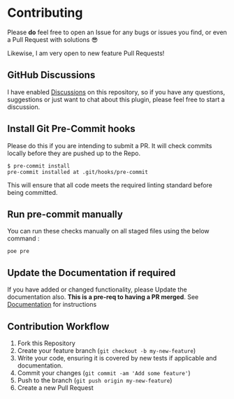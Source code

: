 # Contributing

Please **do** feel free to open an Issue for any bugs or issues you find, or
even a Pull Request with solutions 😎

Likewise, I am very open to new feature Pull Requests!

## GitHub Discussions

I have enabled [Discussions][discussions] on this repository, so if you have any
questions, suggestions or just want to chat about this plugin, please feel free
to start a discussion.

## Install Git Pre-Commit hooks

Please do this if you are intending to submit a PR. It will check commits
locally before they are pushed up to the Repo.

```console
$ pre-commit install
pre-commit installed at .git/hooks/pre-commit
```

This will ensure that all code meets the required linting standard before being
committed.

## Run pre-commit manually

You can run these checks manually on all staged files using the below command :

```console
poe pre
```

## Update the Documentation if required

If you have added or changed functionality, please Update the documentation
also. **This is a pre-req to having a PR merged**. See
[Documentation](../documentation/) for instructions

<!-- ## Ensure the tests Pass

Ensure that any new code has relevant PASSING Unit and (if applicable)
Integration Tests. New code should have full coverage and overall coverage
should not drop! See [Running Tests](../development/local/#run-tests) for more
information.

Note that there is a GitHub Action set up which will run all tests for each
commit that is pushed to the Repository. -->

## Contribution Workflow

1. Fork this Repository
2. Create your feature branch (`git checkout -b my-new-feature`)
3. Write your code, ensuring it is covered by new tests if applicable and
   documentation.
4. Commit your changes (`git commit -am 'Add some feature'`)
5. Push to the branch (`git push origin my-new-feature`)
6. Create a new Pull Request

[discussions]: https://github.com/seapagan/mkdocs-latest-git-tag-plugin/discussions
